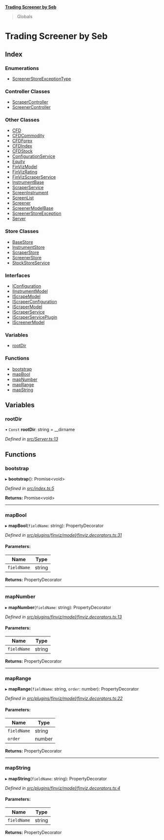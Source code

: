 **[Trading Screener by Seb](README.md)**

> Globals

# Trading Screener by Seb

## Index

### Enumerations

* [ScreenerStoreExceptionType](enums/screenerstoreexceptiontype.md)

### Controller Classes

* [ScraperController](classes/scrapercontroller.md)
* [ScreenerController](classes/screenercontroller.md)

### Other Classes

* [CFD](classes/cfd.md)
* [CFDCommodity](classes/cfdcommodity.md)
* [CFDForex](classes/cfdforex.md)
* [CFDIndex](classes/cfdindex.md)
* [CFDStock](classes/cfdstock.md)
* [ConfigurationService](classes/configurationservice.md)
* [Equity](classes/equity.md)
* [FinVizModel](classes/finvizmodel.md)
* [FinVizRating](classes/finvizrating.md)
* [FinVizScraperService](classes/finvizscraperservice.md)
* [InstrumentBase](classes/instrumentbase.md)
* [ScraperService](classes/scraperservice.md)
* [ScreenInstrument](classes/screeninstrument.md)
* [ScreenList](classes/screenlist.md)
* [Screener](classes/screener.md)
* [ScreenerModelBase](classes/screenermodelbase.md)
* [ScreenerStoreException](classes/screenerstoreexception.md)
* [Server](classes/server.md)

### Store Classes

* [BaseStore](classes/basestore.md)
* [InstrumentStore](classes/instrumentstore.md)
* [ScraperStore](classes/scraperstore.md)
* [ScreenerStore](classes/screenerstore.md)
* [StockStoreService](classes/stockstoreservice.md)

### Interfaces

* [IConfiguration](interfaces/iconfiguration.md)
* [IInstrumentModel](interfaces/iinstrumentmodel.md)
* [IScrapeModel](interfaces/iscrapemodel.md)
* [IScraperConfiguration](interfaces/iscraperconfiguration.md)
* [IScraperModel](interfaces/iscrapermodel.md)
* [IScraperService](interfaces/iscraperservice.md)
* [IScraperServicePlugin](interfaces/iscraperserviceplugin.md)
* [IScreenerModel](interfaces/iscreenermodel.md)

### Variables

* [rootDir](globals.md#rootdir)

### Functions

* [bootstrap](globals.md#bootstrap)
* [mapBool](globals.md#mapbool)
* [mapNumber](globals.md#mapnumber)
* [mapRange](globals.md#maprange)
* [mapString](globals.md#mapstring)

## Variables

### rootDir

• `Const` **rootDir**: string = \_\_dirname

*Defined in [src/Server.ts:13](https://github.com/wiewiur667/TradingScreener/blob/0537031/src/Server.ts#L13)*

## Functions

### bootstrap

▸ **bootstrap**(): Promise\<void>

*Defined in [src/index.ts:5](https://github.com/wiewiur667/TradingScreener/blob/0537031/src/index.ts#L5)*

**Returns:** Promise\<void>

___

### mapBool

▸ **mapBool**(`fieldName`: string): PropertyDecorator

*Defined in [src/plugins/finviz/model/finviz.decorators.ts:31](https://github.com/wiewiur667/TradingScreener/blob/0537031/src/plugins/finviz/model/finviz.decorators.ts#L31)*

#### Parameters:

Name | Type |
------ | ------ |
`fieldName` | string |

**Returns:** PropertyDecorator

___

### mapNumber

▸ **mapNumber**(`fieldName`: string): PropertyDecorator

*Defined in [src/plugins/finviz/model/finviz.decorators.ts:13](https://github.com/wiewiur667/TradingScreener/blob/0537031/src/plugins/finviz/model/finviz.decorators.ts#L13)*

#### Parameters:

Name | Type |
------ | ------ |
`fieldName` | string |

**Returns:** PropertyDecorator

___

### mapRange

▸ **mapRange**(`fieldName`: string, `order`: number): PropertyDecorator

*Defined in [src/plugins/finviz/model/finviz.decorators.ts:22](https://github.com/wiewiur667/TradingScreener/blob/0537031/src/plugins/finviz/model/finviz.decorators.ts#L22)*

#### Parameters:

Name | Type |
------ | ------ |
`fieldName` | string |
`order` | number |

**Returns:** PropertyDecorator

___

### mapString

▸ **mapString**(`fieldName`: string): PropertyDecorator

*Defined in [src/plugins/finviz/model/finviz.decorators.ts:4](https://github.com/wiewiur667/TradingScreener/blob/0537031/src/plugins/finviz/model/finviz.decorators.ts#L4)*

#### Parameters:

Name | Type |
------ | ------ |
`fieldName` | string |

**Returns:** PropertyDecorator
